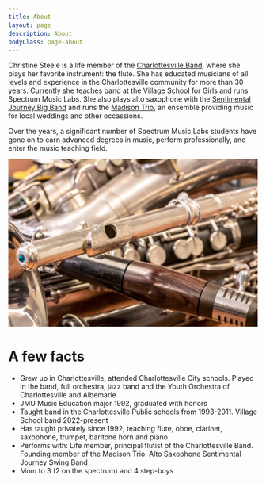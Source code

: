 ```yaml
---
title: About
layout: page
description: About
bodyClass: page-about
---
```


Christine Steele is a life member of the <a href="https://cvilleband.org/">Charlottesville Band</a>, where she plays her favorite instrument: the flute.  She has educated musicians of all levels and experience in the Charlottesville community for more than 30 years.  Currently she teaches band at the Village School for Girls and runs Spectrum Music Labs.  She also plays alto saxophone with the <a href="https://sentimentaljourneycville.com/">Sentimental Journey Big Band</a> and runs the <a href="https://www.madisontrio.com/">Madison Trio</a>, an ensemble providing music for local weddings and other occassions.

Over the years, a significant number of Spectrum Music Labs students have gone on to earn advanced degrees in music, perform professionally, and enter the music teaching field.

![Instruments](/images/instruments.png)

# A few facts

* Grew up in Charlottesville, attended Charlottesville City schools. Played in the band, full orchestra, jazz band and the Youth Orchestra of Charlottesville and Albemarle
* JMU Music Education major 1992, graduated with honors
* Taught band in the Charlottesville Public schools from 1993-2011. Village School band 2022-present
* Has taught privately since 1992; teaching flute, oboe, clarinet, saxophone, trumpet, baritone horn and piano
* Performs with: Life member, principal flutist of the Charlottesville Band. Founding member of the Madison Trio. Alto Saxophone Sentimental Journey Swing Band
* Mom to 3 (2 on the spectrum) and 4 step-boys
